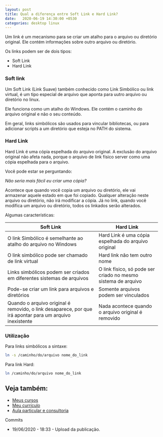 ```yaml
---
layout: post
title: Qual a diferença entre Soft Link e Hard Link?
date:   2020-06-19 14:30:00 +0530
categories: desktop linux
---
```


Um link é um mecanismo para se criar um atalho para o arquivo ou diretório original. Ele contém informações sobre outro arquivo ou diretório.

Os links podem ser de dois tipos:

- Soft Link 
- Hard Link

### Soft link

Um Soft Link (Link Suave) também conhecido como Link Simbólico ou link virtual, é um tipo especial de arquivo que aponta para uutro arquivo ou diretório no linux.

Ele funciona como um atalho do Windows. Ele contém o caminho do arquivo original e não o seu conteúdo. 

Em geral, links simbólicos são usados para vincular bibliotecas, ou para adicionar scripts a um diretório que esteja no PATH do sistema. 

### Hard Link

Hard Link é uma cópia espelhada do arquivo original. A exclusão do arquivo original não afeta nada, porque o arquivo de link físico server como uma cópia espelhada para o arquivo.

Você pode estar se perguntando:

*Não seria mais fácil eu criar uma cópia?*

Acontece que quando você copia um arquivo ou diretório, ele vai armazenar aquele estado em que foi copiado. Qualquer alteração neste arquivo ou diretório, não irá modificar a cópia. Já no link, quando você modifica um arquivo ou diretório, todos os linkados serão alterados.

Algumas características:

Soft Link | Hard Link
---|---
O link Simbólico é semelhante ao atalho do arquivo no Windows | Hard Link é uma cópia espelhada do arquivo original
O link simbólico pode ser chamado de link virtual | Hard link não tem outro nome
Links simbólicos podem ser criados em diferentes sistemas de arquivos | O link físico, só pode ser criado no mesmo sistema de arquivo
Pode-se criar um link para arquivos e diretórios | Somente arquivos podem ser vinculados
Quando o arquivo original é removido, o link desaparece, por que irá apontar para um arquivo inexistente | Nada acontece quando o arquivo original é removido


### Utilização
Para links simbólicos a sintaxe:

```bash
ln -s /caminho/do/arquivo nome_do_link
```

Para link Hard:

```bash
ln /caminho/do/arquivo nome_do_link
```

## Veja também:
- [Meus cursos](https://profjulianoramos.github.io/cursos/)
- [Meu currículo](https://profjulianoramos.github.io/curriculo/)
- [Aula particular e consultoria](https://profjulianoramos.github.io/consultoria/)


Commits
- 19/06/2020 - 18:33 - Upload da publicação.